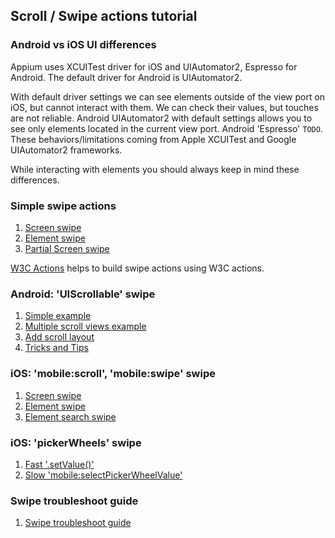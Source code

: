## Scroll / Swipe actions tutorial

### Android vs iOS UI differences

Appium uses XCUITest driver for iOS and UIAutomator2, Espresso for
Android. The default driver for Android is UIAutomator2.

With default driver settings we can see elements outside of the view
port on iOS, but cannot interact with them. We can check their values,
but touches are not reliable. Android UIAutomator2 with default settings
allows you to see only elements located in the current view port.
Android 'Espresso' `TODO`. These behaviors/limitations coming from Apple
XCUITest and Google UIAutomator2 frameworks.

While interacting with elements you should always keep in mind these
differences.

### Simple swipe actions

1. [Screen swipe](swipe/simple-screen.md)
2. [Element swipe](swipe/simple-element.md)
3. [Partial Screen swipe](swipe/simple-partial-screen.md)

[W3C Actions](https://appium.io/docs/en/commands/interactions/actions/) helps
to build swipe actions using W3C actions.

### Android: 'UIScrollable' swipe

1. [Simple example](swipe/android-simple.md)
2. [Multiple scroll views example](swipe/android-multiple.md)
3. [Add scroll layout](swipe/android-layout-direction.md)
4. [Tricks and Tips](swipe/android-tricks.md)

### iOS: 'mobile:scroll', 'mobile:swipe' swipe

1. [Screen swipe](swipe/ios-mobile-screen.md)
2. [Element swipe](swipe/ios-mobile-element.md)
3. [Element search swipe](swipe/ios-mobile-element-search.md)

### iOS: 'pickerWheels' swipe

1. [Fast '.setValue()'](swipe/ios-picker-wheels-set-value.md)
2. [Slow 'mobile:selectPickerWheelValue'](swipe/ios-picker-wheels-mobile.md)

### Swipe troubleshoot guide

1. [Swipe troubleshoot guide](swipe/swipe-troubleshoot-guide.md)
